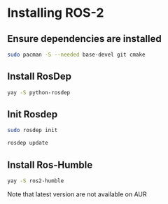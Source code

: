 # Installing ROS-2

## Ensure dependencies are installed
```bash
sudo pacman -S --needed base-devel git cmake
```

## Install RosDep
```bash
yay -S python-rosdep
```

## Init Rosdep
```bash
sudo rosdep init
```

```bash
rosdep update
```

## Install Ros-Humble
```bash
yay -S ros2-humble
```
Note that latest version are not available on AUR